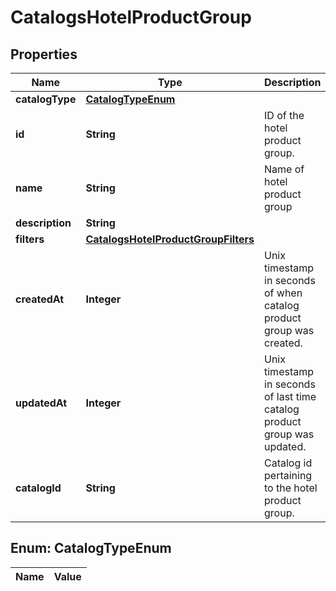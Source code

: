 

# CatalogsHotelProductGroup

## Properties

Name | Type | Description | Notes
------------ | ------------- | ------------- | -------------
**catalogType** | [**CatalogTypeEnum**](#CatalogTypeEnum) |  | 
**id** | **String** | ID of the hotel product group. | 
**name** | **String** | Name of hotel product group |  [optional]
**description** | **String** |  |  [optional]
**filters** | [**CatalogsHotelProductGroupFilters**](CatalogsHotelProductGroupFilters.md) |  | 
**createdAt** | **Integer** | Unix timestamp in seconds of when catalog product group was created. |  [optional]
**updatedAt** | **Integer** | Unix timestamp in seconds of last time catalog product group was updated. |  [optional]
**catalogId** | **String** | Catalog id pertaining to the hotel product group. | 


## Enum: CatalogTypeEnum

Name | Value
---- | -----




